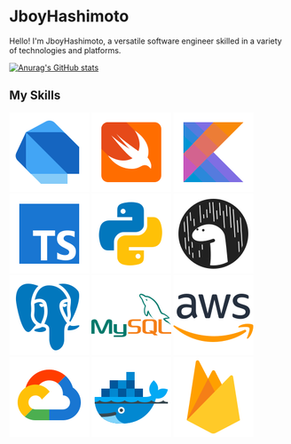 # JboyHashimoto

Hello! I'm JboyHashimoto, a versatile software engineer skilled in a variety of technologies and platforms.

[![Anurag's GitHub stats](https://github-readme-stats.vercel.app/api?username=sakurakotubaki)](https://github.com/anuraghazra/github-readme-stats)


## My Skills

<img src="./dart.png" />
<img src="./swift.png" />
<img src="./kotlin.png" />
<img src="./ts.png" />
<img src="./python.png" />
<img src="./deno.png" />
<img src="./postgre.png" />
<img src="./mysql.png" />
<img src="./aws.png" />
<img src="./gcp.png" />
<img src="./docker.png" />
<img src="./firebase.png" />